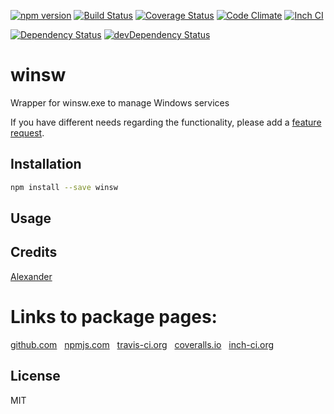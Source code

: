 [![npm version](https://badge.fury.io/js/winsw.svg)](http://badge.fury.io/js/winsw)
[![Build Status](https://travis-ci.org/alykoshin/winsw.svg)](https://travis-ci.org/alykoshin/winsw)
[![Coverage Status](https://coveralls.io/repos/alykoshin/winsw/badge.svg?branch=master&service=github)](https://coveralls.io/github/alykoshin/winsw?branch=master)
[![Code Climate](https://codeclimate.com/github/alykoshin/winsw/badges/gpa.svg)](https://codeclimate.com/github/alykoshin/winsw)
[![Inch CI](https://inch-ci.org/github/alykoshin/winsw.svg?branch=master)](https://inch-ci.org/github/alykoshin/winsw)

[![Dependency Status](https://david-dm.org/alykoshin/winsw/status.svg)](https://david-dm.org/alykoshin/winsw#info=dependencies)
[![devDependency Status](https://david-dm.org/alykoshin/winsw/dev-status.svg)](https://david-dm.org/alykoshin/winsw#info=devDependencies)


# winsw

Wrapper for winsw.exe to manage Windows services


If you have different needs regarding the functionality, please add a [feature request](https://github.com/alykoshin/winsw/issues).


## Installation

```sh
npm install --save winsw
```

## Usage


## Credits
[Alexander](https://github.com/alykoshin/)


# Links to package pages:

[github.com](https://github.com/alykoshin/winsw) &nbsp; [npmjs.com](https://www.npmjs.com/package/winsw) &nbsp; [travis-ci.org](https://travis-ci.org/alykoshin/winsw) &nbsp; [coveralls.io](https://coveralls.io/github/alykoshin/winsw) &nbsp; [inch-ci.org](https://inch-ci.org/github/alykoshin/winsw)


## License

MIT
